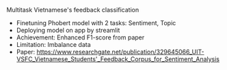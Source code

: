 Multitask Vietnamese's feedback classification
- Finetuning Phobert model with 2 tasks: Sentiment, Topic
- Deploying model on app by streamlit
- Achievement: Enhanced F1-score from paper
- Limitation: Imbalance data
- Paper: https://www.researchgate.net/publication/329645066_UIT-VSFC_Vietnamese_Students'_Feedback_Corpus_for_Sentiment_Analysis
